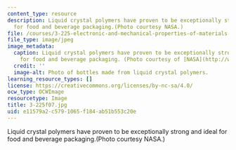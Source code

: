 ```yaml
---
content_type: resource
description: Liquid crystal polymers have proven to be exceptionally strong and ideal
  for food and beverage packaging.(Photo courtesy NASA.)
file: /courses/3-225-electronic-and-mechanical-properties-of-materials-fall-2007/e11579a2c5791065f184ab51b553c20e_3-225f07.jpg
file_type: image/jpeg
image_metadata:
  caption: Liquid crystal polymers have proven to be exceptionally strong and ideal
    for food and beverage packaging. (Photo courtesy of [NASA](http://www.nasa.gov/).)
  credit: ''
  image-alt: Photo of bottles made from liquid crystal polymers.
learning_resource_types: []
license: https://creativecommons.org/licenses/by-nc-sa/4.0/
ocw_type: OCWImage
resourcetype: Image
title: 3-225f07.jpg
uid: e11579a2-c579-1065-f184-ab51b553c20e
---
```

Liquid crystal polymers have proven to be exceptionally strong and ideal for food and beverage packaging.(Photo courtesy NASA.)